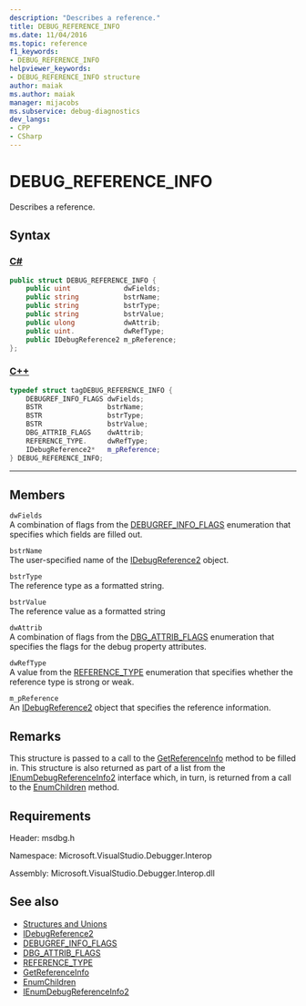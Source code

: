 ```yaml
---
description: "Describes a reference."
title: DEBUG_REFERENCE_INFO
ms.date: 11/04/2016
ms.topic: reference
f1_keywords:
- DEBUG_REFERENCE_INFO
helpviewer_keywords:
- DEBUG_REFERENCE_INFO structure
author: maiak
ms.author: maiak
manager: mijacobs
ms.subservice: debug-diagnostics
dev_langs:
- CPP
- CSharp
---
```

# DEBUG_REFERENCE_INFO

Describes a reference.

## Syntax

### [C#](#tab/csharp)
```csharp
public struct DEBUG_REFERENCE_INFO {
    public uint             dwFields;
    public string           bstrName;
    public string           bstrType;
    public string           bstrValue;
    public ulong            dwAttrib;
    public uint.            dwRefType;
    public IDebugReference2 m_pReference;
};
```
### [C++](#tab/cpp)
```cpp
typedef struct tagDEBUG_REFERENCE_INFO {
    DEBUGREF_INFO_FLAGS dwFields;
    BSTR                bstrName;
    BSTR                bstrType;
    BSTR                bstrValue;
    DBG_ATTRIB_FLAGS    dwAttrib;
    REFERENCE_TYPE.     dwRefType;
    IDebugReference2*   m_pReference;
} DEBUG_REFERENCE_INFO;
```
---

## Members
`dwFields`\
A combination of flags from the [DEBUGREF_INFO_FLAGS](../../../extensibility/debugger/reference/debugref-info-flags.md) enumeration that specifies which fields are filled out.

`bstrName`\
The user-specified name of the [IDebugReference2](../../../extensibility/debugger/reference/idebugreference2.md) object.

`bstrType`\
The reference type as a formatted string.

`bstrValue`\
The reference value as a formatted string

`dwAttrib`\
A combination of flags from the [DBG_ATTRIB_FLAGS](../../../extensibility/debugger/reference/dbg-attrib-flags.md) enumeration that specifies the flags for the debug property attributes.

`dwRefType`\
A value from the [REFERENCE_TYPE](../../../extensibility/debugger/reference/reference-type.md) enumeration that specifies whether the reference type is strong or weak.

`m_pReference`\
An [IDebugReference2](../../../extensibility/debugger/reference/idebugreference2.md) object that specifies the reference information.

## Remarks
This structure is passed to a call to the [GetReferenceInfo](../../../extensibility/debugger/reference/idebugreference2-getreferenceinfo.md) method to be filled in. This structure is also returned as part of a list from the [IEnumDebugReferenceInfo2](../../../extensibility/debugger/reference/ienumdebugreferenceinfo2.md) interface which, in turn, is returned from a call to the [EnumChildren](../../../extensibility/debugger/reference/idebugreference2-enumchildren.md) method.

## Requirements
Header: msdbg.h

Namespace: Microsoft.VisualStudio.Debugger.Interop

Assembly: Microsoft.VisualStudio.Debugger.Interop.dll

## See also
- [Structures and Unions](../../../extensibility/debugger/reference/structures-and-unions.md)
- [IDebugReference2](../../../extensibility/debugger/reference/idebugreference2.md)
- [DEBUGREF_INFO_FLAGS](../../../extensibility/debugger/reference/debugref-info-flags.md)
- [DBG_ATTRIB_FLAGS](../../../extensibility/debugger/reference/dbg-attrib-flags.md)
- [REFERENCE_TYPE](../../../extensibility/debugger/reference/reference-type.md)
- [GetReferenceInfo](../../../extensibility/debugger/reference/idebugreference2-getreferenceinfo.md)
- [EnumChildren](../../../extensibility/debugger/reference/idebugreference2-enumchildren.md)
- [IEnumDebugReferenceInfo2](../../../extensibility/debugger/reference/ienumdebugreferenceinfo2.md)
